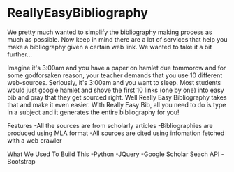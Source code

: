 # ReallyEasyBibliography

We pretty much wanted to simplify the bibliography making process as much as possible. Now keep in mind there are a lot of services that help you make a bibliography given a certain web link. We wanted to take it a bit further...

Imagine it's 3:00am and you have a paper on hamlet due tommorow and for some godforsaken reason, your teacher demands that you use 10 different web-sources. Seriously, it's 3:00am and you want to sleep. Most students would just google hamlet and shove the first 10 links (one by one) into easy bib and pray that they get sourced right. Well Really Easy Bibliography takes that and make it even easier. With Really Easy Bib, all you need to do is type in a subject and it generates the entire bibliography for you!

Features
-All the sources are from scholarly articles
-Bibliographies are produced using MLA format
-All sources are cited using infomation fetched with a web crawler

What We Used To Build This
-Python
-JQuery
-Google Scholar Seach API
-Bootstrap
